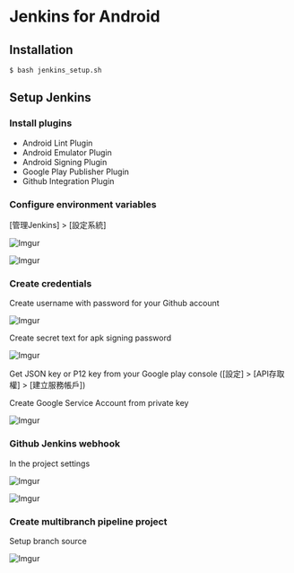 # Jenkins for Android

## Installation

```
$ bash jenkins_setup.sh
```

## Setup Jenkins

### Install plugins

* Android Lint Plugin
* Android Emulator Plugin
* Android Signing Plugin
* Google Play Publisher Plugin
* Github Integration Plugin

### Configure environment variables

[管理Jenkins] > [設定系統]

![Imgur](http://i.imgur.com/ZlJm6t4.png)

![Imgur](http://i.imgur.com/FRvaXiw.png)

### Create credentials

Create username with password for your Github account

![Imgur](https://i.imgur.com/ArmsUVj.png)

Create secret text for apk signing password

![Imgur](https://i.imgur.com/YAlMqZb.png)

Get JSON key or P12 key from your Google play console ([設定] > [API存取權] > [建立服務帳戶])

Create Google Service Account from private key

![Imgur](http://i.imgur.com/zSb31zv.png)

### Github Jenkins webhook

In the project settings

![Imgur](http://i.imgur.com/1RNPsPf.png)

![Imgur](http://i.imgur.com/kJIEpGQ.png)

### Create multibranch pipeline project

Setup branch source

![Imgur](https://i.imgur.com/MPOMVpB.png)